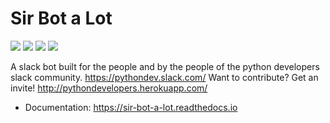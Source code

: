 # Sir Bot a Lot

![](https://img.shields.io/pypi/v/sir-bot-a-log.svg)
![](https://img.shields.io/travis/autoferrit/sir-bot-a-lot.svg)
![](https://readthedocs.org/projects/sir-bot-a-lot/badge/?version=latest)
![](https://pyup.io/repos/github/autoferrit/sir-bot-a-lot/shield.svg)

A slack bot built for the people and by the people of the python developers slack community. https://pythondev.slack.com/
Want to contribute?
Get an invite!
http://pythondevelopers.herokuapp.com/

* Documentation: https://sir-bot-a-lot.readthedocs.io
